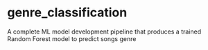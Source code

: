 # genre_classification
A complete ML model development pipeline that produces a trained Random Forest model to predict songs genre
